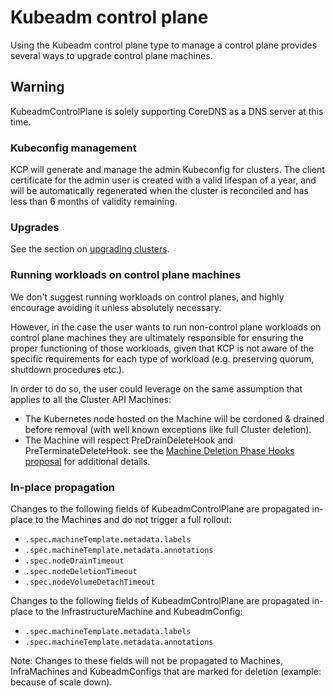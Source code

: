 # Kubeadm control plane

Using the Kubeadm control plane type to manage a control plane provides several ways to upgrade control plane machines.

<aside class="note warning">

<h1>Warning</h1>

KubeadmControlPlane is solely supporting CoreDNS as a DNS server at this time.

</aside>

### Kubeconfig management

KCP will generate and manage the admin Kubeconfig for clusters. The client certificate for the admin user is created
with a valid lifespan of a year, and will be automatically regenerated when the cluster is reconciled and has less than
6 months of validity remaining.

### Upgrades

See the section on [upgrading clusters][upgrades].

### Running workloads on control plane machines

We don't suggest running workloads on control planes, and highly encourage avoiding it unless absolutely necessary.

However, in the case the user wants to run non-control plane workloads on control plane machines they
are ultimately responsible for ensuring the proper functioning of those workloads, given that KCP is not
aware of the specific requirements for each type of workload (e.g. preserving quorum, shutdown procedures etc.).

In order to do so, the user could leverage on the same assumption that applies to all the
Cluster API Machines:

- The Kubernetes node hosted on the Machine will be cordoned & drained before removal (with well
  known exceptions like full Cluster deletion).
- The Machine will respect PreDrainDeleteHook and PreTerminateDeleteHook. see the
  [Machine Deletion Phase Hooks proposal](https://github.com/kubernetes-sigs/cluster-api/blob/main/docs/proposals/20200602-machine-deletion-phase-hooks.md)
  for additional details.

### In-place propagation
Changes to the following fields of KubeadmControlPlane are propagated in-place to the Machines and do not trigger a full rollout:
- `.spec.machineTemplate.metadata.labels`
- `.spec.machineTemplate.metadata.annotations`
- `.spec.nodeDrainTimeout`
- `.spec.nodeDeletionTimeout`
- `.spec.nodeVolumeDetachTimeout`

Changes to the following fields of KubeadmControlPlane are propagated in-place to the InfrastructureMachine and KubeadmConfig:
- `.spec.machineTemplate.metadata.labels`
- `.spec.machineTemplate.metadata.annotations`

Note: Changes to these fields will not be propagated to Machines, InfraMachines and KubeadmConfigs that are marked for deletion (example: because of scale down).

<!-- links -->
[upgrades]: ../upgrading-clusters.md#how-to-upgrade-the-kubernetes-control-plane-version
